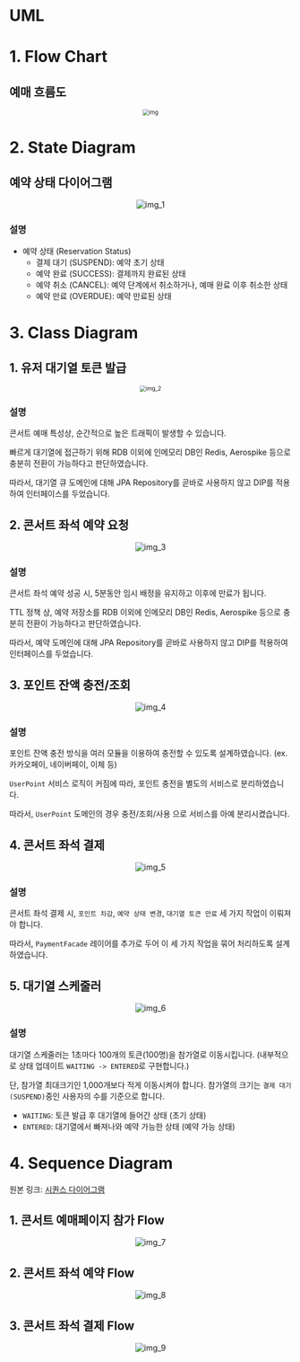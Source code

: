 # UML

# 1. Flow Chart

## 예매 흐름도

<div style="text-align: center;">
  <img src="../assets/doc/uml/img.png" alt="img" style="zoom: 70%"/>
</div>

# 2. State Diagram

## 예약 상태 다이어그램

<div style="text-align: center;">
  <img src="../assets/doc/uml/img_1.png" alt="img_1"/>
</div>

### 설명

- 예약 상태 (Reservation Status)
  - 결제 대기 (SUSPEND): 예약 초기 상태
  - 예약 완료 (SUCCESS): 결제까지 완료된 상태
  - 예약 취소 (CANCEL): 예약 단계에서 취소하거나, 예매 완료 이후 취소한 상태
  - 예약 만료 (OVERDUE): 예약 만료된 상태

# 3. Class Diagram

## 1. 유저 대기열 토큰 발급

<div style="text-align: center;">
  <img src="../assets/doc/uml/img_2.png" alt="img_2" style="zoom: 70%"/>
</div>

### 설명

콘서트 예매 특성상, 순간적으로 높은 트래픽이 발생할 수 있습니다.

빠르게 대기열에 접근하기 위해 RDB 이외에 인메모리 DB인 Redis, Aerospike 등으로 충분히 전환이 가능하다고 판단하였습니다.

따라서, 대기열 큐 도메인에 대해 JPA Repository를 곧바로 사용하지 않고 DIP를 적용하여 인터페이스를 두었습니다.

## 2. 콘서트 좌석 예약 요청

<div style="text-align: center;">
  <img src="../assets/doc/uml/img_3.png" alt="img_3"/>
</div>

### 설명

콘서트 좌석 예약 성공 시, 5분동안 임시 배정을 유지하고 이후에 만료가 됩니다.

TTL 정책 상, 예약 저장소를 RDB 이외에 인메모리 DB인 Redis, Aerospike 등으로 충분히 전환이 가능하다고 판단하였습니다.

따라서, 예약 도메인에 대해 JPA Repository를 곧바로 사용하지 않고 DIP를 적용하여 인터페이스를 두었습니다.

## 3. 포인트 잔액 충전/조회

<div style="text-align: center;">
  <img src="../assets/doc/uml/img_4.png" alt="img_4"/>
</div>

### 설명

포인트 잔액 충전 방식을 여러 모듈을 이용하여 충전할 수 있도록 설계하였습니다. (ex. 카카오페이, 네이버페이, 이체 등)

`UserPoint` 서비스 로직이 커짐에 따라, 포인트 충전을 별도의 서비스로 분리하였습니다.

따라서, `UserPoint` 도메인의 경우 충전/조회/사용 으로 서비스를 아예 분리시켰습니다.

## 4. 콘서트 좌석 결제

<div style="text-align: center;">
  <img src="../assets/doc/uml/img_5.png" alt="img_5"/>
</div>

### 설명

콘서트 좌석 결제 시, `포인트 차감`, `예약 상태 변경`, `대기열 토큰 만료` 세 가지 작업이 이뤄져야 합니다.

따라서, `PaymentFacade` 레이어를 추가로 두어 이 세 가지 작업을 묶어 처리하도록 설계하였습니다.

## 5. 대기열 스케줄러

<div style="text-align: center;">
  <img src="../assets/doc/uml/img_6.png" alt="img_6"/>
</div>

### 설명

대기열 스케줄러는 1초마다 100개의 토큰(100명)을 참가열로 이동시킵니다. (내부적으로 상태 업데이트 `WAITING -> ENTERED`로 구현합니다.)

단, 참가열 최대크기인 1,000개보다 적게 이동시켜야 합니다. 참가열의 크기는 `결제 대기(SUSPEND)`중인 사용자의 수를 기준으로 합니다.

- `WAITING`: 토큰 발급 후 대기열에 들어간 상태 (초기 상태)
- `ENTERED`: 대기열에서 빠져나와 예약 가능한 상태 (예약 가능 상태)

# 4. Sequence Diagram

원본 링크: [시퀀스 다이어그램](https://drive.google.com/file/d/1IH1HSBezoGBOSaWsgjdwsolf6CpFlYlR/view?usp=sharing)

## 1. 콘서트 예매페이지 참가 Flow

<div style="text-align: center;">
  <img src="../assets/doc/uml/img_7.png" alt="img_7"/>
</div>

## 2. 콘서트 좌석 예약 Flow

<div style="text-align: center;">
  <img src="../assets/doc/uml/img_8.png" alt="img_8"/>
</div>

## 3. 콘서트 좌석 결제 Flow

<div style="text-align: center;">
  <img src="../assets/doc/uml/img_9.png" alt="img_9"/>
</div>
